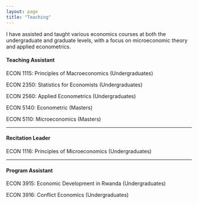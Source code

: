 ```yaml
---
layout: page
title: "Teaching"
---
```


I have assisted and taught various economics courses at both the undergraduate and graduate levels, with a focus on microeconomic theory and applied econometrics.


#### Teaching Assistant

ECON 1115: Principles of Macroeconomics (Undergraduates) 

ECON 2350: Statistics for Economists (Undergraduates)

ECON 2560: Applied Econometrics (Undergraduates)

ECON 5140: Econometric (Masters)

ECON 5110: Microeconomics (Masters)

***

#### Recitation Leader

ECON 1116: Principles of Microeconomics (Undergraduates)

---

#### Program Assistant

ECON 3915: Economic Development in Rwanda (Undergraduates)

ECON 3916: Conflict Economics (Undergraduates)
